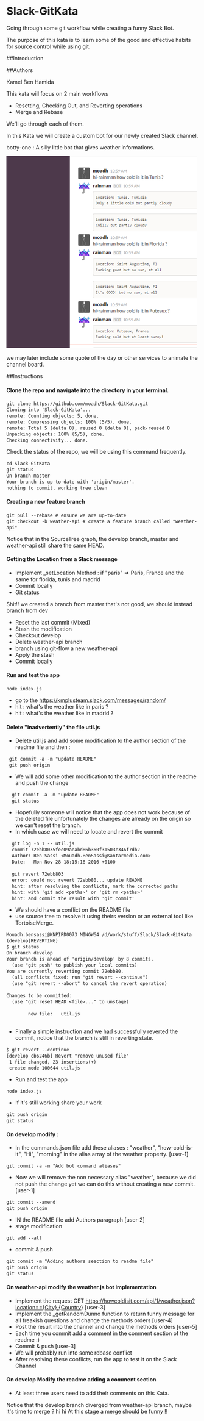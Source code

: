 # Slack-GitKata
Going through some git workflow while creating a funny Slack Bot.

The purpose of this kata is to learn some of the good and effective habits for source control while using git. 

##Introduction

##Authors

Kamel Ben Hamida

This kata will focus on 2 main workflows 

* Resetting, Checking Out, and Reverting operations
* Merge and Rebase

We'll go through each of them.

In this Kata we will create a custom bot for our newly created Slack channel.

botty-one : A silly little bot that gives weather informations.

<img src = "https://raw.githubusercontent.com/moadh/bottyslack/master/Capture.PNG" width = 500>


we may later include some quote of the day or other services to animate the channel board.



##Instructions

#### Clone the repo and navigate into the directory in your terminal.

```
git clone https://github.com/moadh/Slack-GitKata.git
Cloning into 'Slack-GitKata'...
remote: Counting objects: 5, done.
remote: Compressing objects: 100% (5/5), done.
remote: Total 5 (delta 0), reused 0 (delta 0), pack-reused 0
Unpacking objects: 100% (5/5), done.
Checking connectivity... done.
```
Check the status of the repo, we will be using this command frequently.
```
cd Slack-GitKata
git status
On branch master
Your branch is up-to-date with 'origin/master'.
nothing to commit, working tree clean
``` 

#### Creating a new feature branch 

```
git pull --rebase # ensure we are up-to-date
git checkout -b weather-api # create a feature branch called "weather-api"
```

Notice that in the SourceTree graph, the develop branch, master and weather-api still share the same HEAD.

#### Getting the Location from a Slack message
* Implement _setLocation Method : if "paris" => Paris, France and the same for florida, tunis and madrid
* Commit locally
* Git status

Shit!! we created a branch from master that's not good, we should instead branch from dev


* Reset the last commit (Mixed)
* Stash the modification
* Checkout develop
* Delete weather-api branch
* branch using git-flow a new weather-api
* Apply the stash
* Commit locally

#### Run and test the app
```
node index.js
```
* go to the https://kmplusteam.slack.com/messages/random/
* hit : what's the weather like in paris ?
* hit : what's the weather like in madrid ?


#### Delete "inadvertently" the file util.js
* Delete util.js and add some modification to the author section of the readme file and then :
```
 git commit -a -m "update README"
 git push origin
```

* We will add some other modification to the author section in the readme and push the change
```
  git commit -a -m "update README"
  git status
```

* Hopefully someone will notice that the app does not work because of the deleted file
 unfortunately the changes are already on the origin so we can't reset the branch.
* In which case we will need to locate and revert the commit
```
  git log -n 1 -- util.js
  commit 72ebb8035fee09aeabd86b360f31503c346f7db2
  Author: Ben Sassi <Mouadh.BenSassi@Kantarmedia.com>
  Date:   Mon Nov 28 18:15:18 2016 +0100

  git revert 72ebb803
  error: could not revert 72ebb80... update README
  hint: after resolving the conflicts, mark the corrected paths
  hint: with 'git add <paths>' or 'git rm <paths>'
  hint: and commit the result with 'git commit'
```

* We should have a conflict on the README file
* use source tree to resolve it using theirs version or an external tool like TortoiseMerge.
```
Mouadh.bensassi@KNPIRD0073 MINGW64 /d/work/stuff/Slack/Slack-GitKata (develop|REVERTING)
$ git status
On branch develop
Your branch is ahead of 'origin/develop' by 8 commits.
  (use "git push" to publish your local commits)
You are currently reverting commit 72ebb80.
  (all conflicts fixed: run "git revert --continue")
  (use "git revert --abort" to cancel the revert operation)

Changes to be committed:
  (use "git reset HEAD <file>..." to unstage)

        new file:   util.js


```

* Finally a simple instruction and we had successfully reverted the commit, notice that the branch is still in reverting state.
```
$ git revert --continue
[develop cb6246b] Revert "remove unused file"
 1 file changed, 23 insertions(+)
 create mode 100644 util.js
```

* Run and test the app
```
node index.js
```
* If it's still working share your work
```
git push origin
git status
```

#### On develop modify :

* In the commands.json file add these aliases : "weather", "how-cold-is-it", "Hi", "morning" in the alias array 
of the weather property. [user-1]
```
git commit -a -m "Add bot command aliases"
```
* Now we will remove the non necessary alias "weather", because we did not push the change yet we can do this without creating a new commit. [user-1]
```
git commit --amend
git push origin
```

* IN the README file add Authors paragraph [user-2]
* stage modification
```
git add --all
```
* commit & push
```
git commit -m "Adding authors seection to readme file"
git push origin
git status
```

#### On weather-api modify the weather.js bot implementation

* Implement the request GET https://howcoldisit.com/api/1/weather.json?location=={City},{Country} [user-3]
* Implement the _getRandomDunno function to return funny message for all freakish questions and change the methods orders [user-4]
* Post the result into the channel and change the methods orders [user-5]
* Each time you commit add a comment in the comment section of the readme :)
* Commit & push [user-3]
* We will probably run into some rebase conflict
* After resolving these conflicts, run the app to test it on the Slack Channel


#### On develop Modify the readme adding a comment section

* At least three users need to add their comments on this Kata. 
 

Notice that the develop branch diverged from weather-api branch, maybe it's time to merge ? hi hi
At this stage a merge should be funny !!





